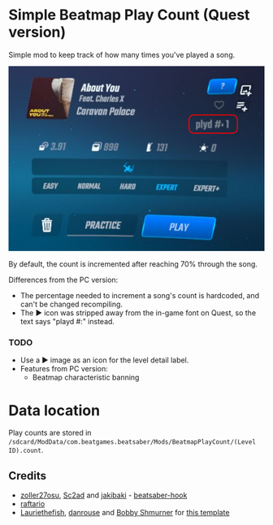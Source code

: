 # Simple Beatmap Play Count (Quest version)

Simple mod to keep track of how many times you've played a song.

![Preview](./assets/menu-leveldetail-playcount.jpg)

By default, the count is incremented after reaching 70% through the song.

Differences from the PC version:

- The percentage needed to increment a song's count is hardcoded, and can't be changed recompiling.
- The ▶ icon was stripped away from the in-game font on Quest, so the text says "playd #:" instead.

### TODO

- Use a ▶ image as an icon for the level detail label.
- Features from PC version:
  - Beatmap characteristic banning

# Data location

Play counts are stored in `/sdcard/ModData/com.beatgames.beatsaber/Mods/BeatmapPlayCount/(Level ID).count`.

## Credits

* [zoller27osu](https://github.com/zoller27osu), [Sc2ad](https://github.com/Sc2ad) and [jakibaki](https://github.com/jakibaki) - [beatsaber-hook](https://github.com/sc2ad/beatsaber-hook)
* [raftario](https://github.com/raftario)
* [Lauriethefish](https://github.com/Lauriethefish), [danrouse](https://github.com/danrouse) and [Bobby Shmurner](https://github.com/BobbyShmurner) for [this template](https://github.com/Lauriethefish/quest-mod-template)
